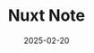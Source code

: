 ---
title: "Nuxt Note"
description: "A fullstack note app build with Nuxt."
date: "2025-02-20"
demoURL: "nuxt-note.vercel.app/welcome"
repoURL: "https://github.com/13ruceYu/nuxt-note"
logo: https://github.com/13ruceYu/nuxt-note/blob/main/public/logo.png?raw=true
---